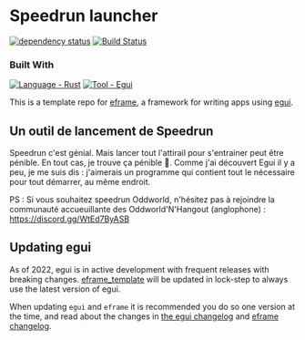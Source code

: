 # Speedrun launcher

[![dependency status](https://deps.rs/repo/github/emilk/eframe_template/status.svg)](https://deps.rs/repo/github/emilk/eframe_template)
[![Build Status](https://github.com/emilk/eframe_template/workflows/CI/badge.svg)](https://github.com/emilk/eframe_template/actions?workflow=CI)

### Built With
[![Language - Rust](https://img.shields.io/badge/Language-Rust-orange?logo=https%3A%2F%2Fupload.wikimedia.org%2Fwikipedia%2Fcommons%2Fthumb%2Fd%2Fd5%2FRust_programming_language_black_logo.svg%2F2048px-Rust_programming_language_black_logo.svg.png&logoColor=Yellow)](https://www.rust-lang.org/fr)
[![Tool - Egui](https://img.shields.io/badge/Tool-Egui-yellow?logo=https%3A%2F%2Fupload.wikimedia.org%2Fwikipedia%2Fcommons%2Fthumb%2Fd%2Fd5%2FRust_programming_language_black_logo.svg%2F2048px-Rust_programming_language_black_logo.svg.png&logoColor=Yellow)](https://github.com/emilk/egui)

This is a template repo for [eframe](https://github.com/emilk/egui/tree/master/crates/eframe), a framework for writing apps using [egui](https://github.com/emilk/egui/).

<!-- Projet-->
## Un outil de lancement de Speedrun

Speedrun c'est génial. Mais lancer tout l'attirail pour s'entrainer peut être pénible. En tout cas, je trouve ça pénible 👿. Comme j'ai découvert Egui il y a peu, je me suis dis : j'aimerais un programme qui contient tout le nécessaire pour tout démarrer, au même endroit.

PS : Si vous souhaitez speedrun Oddworld, n'hésitez pas à rejoindre la communauté accueuillante des Oddworld'N'Hangout (anglophone) : https://discord.gg/WtEd7ByASB

## Updating egui

As of 2022, egui is in active development with frequent releases with breaking changes. [eframe_template](https://github.com/emilk/eframe_template/) will be updated in lock-step to always use the latest version of egui.

When updating `egui` and `eframe` it is recommended you do so one version at the time, and read about the changes in [the egui changelog](https://github.com/emilk/egui/blob/master/CHANGELOG.md) and [eframe changelog](https://github.com/emilk/egui/blob/master/crates/eframe/CHANGELOG.md).
